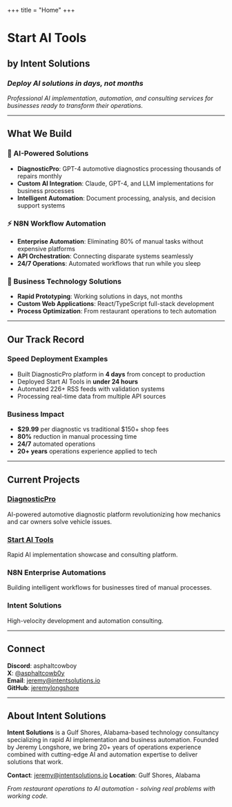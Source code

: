 +++
title = "Home"
+++

# Start AI Tools
## by Intent Solutions
### *Deploy AI solutions in days, not months*

*Professional AI implementation, automation, and consulting services for businesses ready to transform their operations.*

---

## What We Build

### 🤖 AI-Powered Solutions
- **DiagnosticPro**: GPT-4 automotive diagnostics processing thousands of repairs monthly
- **Custom AI Integration**: Claude, GPT-4, and LLM implementations for business processes
- **Intelligent Automation**: Document processing, analysis, and decision support systems

### ⚡ N8N Workflow Automation
- **Enterprise Automation**: Eliminating 80% of manual tasks without expensive platforms
- **API Orchestration**: Connecting disparate systems seamlessly
- **24/7 Operations**: Automated workflows that run while you sleep

### 💼 Business Technology Solutions
- **Rapid Prototyping**: Working solutions in days, not months
- **Custom Web Applications**: React/TypeScript full-stack development
- **Process Optimization**: From restaurant operations to tech automation

---

## Our Track Record

### Speed Deployment Examples
- Built DiagnosticPro platform in **4 days** from concept to production
- Deployed Start AI Tools in **under 24 hours**
- Automated 226+ RSS feeds with validation systems
- Processing real-time data from multiple API sources

### Business Impact
- **$29.99** per diagnostic vs traditional $150+ shop fees
- **80%** reduction in manual processing time
- **24/7** automated operations
- **20+ years** operations experience applied to tech

---

## Current Projects

### [DiagnosticPro](https://diagnosticpro.io)
AI-powered automotive diagnostic platform revolutionizing how mechanics and car owners solve vehicle issues.

### [Start AI Tools](https://startaitools.com)  
Rapid AI implementation showcase and consulting platform.

### N8N Enterprise Automations
Building intelligent workflows for businesses tired of manual processes.

### Intent Solutions
High-velocity development and automation consulting.

---

## Connect

**Discord**: asphaltcowboy  
**X**: [@asphaltcowb0y](https://x.com/asphaltcowb0y)  
**Email**: [jeremy@intentsolutions.io](mailto:jeremy@intentsolutions.io)  
**GitHub**: [jeremylongshore](https://github.com/jeremylongshore)

---

## About Intent Solutions

**Intent Solutions** is a Gulf Shores, Alabama-based technology consultancy specializing in rapid AI implementation and business automation. Founded by Jeremy Longshore, we bring 20+ years of operations experience combined with cutting-edge AI and automation expertise to deliver solutions that work.

**Contact**: [jeremy@intentsolutions.io](mailto:jeremy@intentsolutions.io)
**Location**: Gulf Shores, Alabama

*From restaurant operations to AI automation - solving real problems with working code.*
